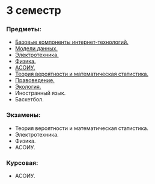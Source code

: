 # 3 семестр
### Предметы:
- [Базовые компоненты интернет-технологий.](https://github.com/IU5-IT/IU5-IT/tree/main/Term-3)
- [Модели данных.](https://github.com/mightyK1ngRichard/IU5/tree/master/Term-3/Model%20data)
- [Электротехника.](https://github.com/mightyK1ngRichard/IU5/tree/master/Term-3/Electrical%20engineering)
- [Физика.](https://github.com/mightyK1ngRichard/IU5/tree/master/Term-3/Physics)
- [АСОИУ.](https://github.com/mightyK1ngRichard/IU5/tree/master/Term-3/Automated%20information%20processing%20and%20management%20systems)
- [Теория вероятности и математическая статистика.](https://github.com/mightyK1ngRichard/IU5/tree/master/Term-3/Probability%20theory%20and%20mathematical%20statics)
- [Правоведение.](https://github.com/mightyK1ngRichard/IU5/tree/master/Term-3/Jurisprudence)
- [Экология.](https://github.com/mightyK1ngRichard/IU5/tree/master/Term-3/Ecology)
- Иностранный язык.
- Баскетбол.

### Экзамены:
- Теория вероятности и математическая статистика.
- Электротехника.
- Физика.
- АСОИУ.

### Курсовая: 
- АСОИУ.
